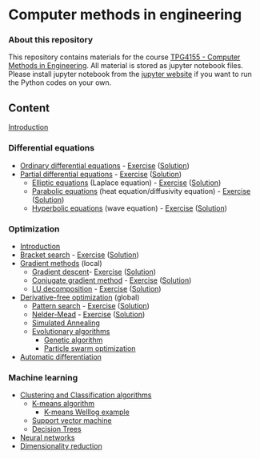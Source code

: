 # Computer methods in engineering #

### About this repository ###

This repository contains materials for the course [TPG4155 - Computer Methods in Engineering](https://www.ntnu.edu/studies/courses/TPG4155). All material is stored as jupyter notebook files. Please install jupyter notebook from the [jupyter website](https://jupyter.org/) if you want to run the Python codes on your own.

## Content ##

<!-- Modelling and simulation, computer methods, in general -->
<!-- Add data preprocessing, noise, sensors, with a lot of examples -->
<!-- Challenges with origin of data -->
<!-- Also introduce an overview of methods, such as machine learning, digital twin, regression -->

[Introduction](lectures/pythonIntro.ipynb)


### Differential equations ###

* [Ordinary differential equations](lectures/ordinaryDifferentialEquations.ipynb) - [Exercise](exercises/exerciseODE.pdf) ([Solution](exercises/solutionODE.pdf))
* [Partial differential equations](lectures/partialDifferentialEquations.ipynb) - [Exercise](exercises/exerciseFiniteDifferences.pdf) ([Solution](exercises/solutionFiniteDifferences.pdf))
  * [Elliptic equations](lectures/ellipticEquations.ipynb) (Laplace equation) - [Exercise](exercises/exerciseElliptic.pdf) ([Solution](exercises/solutionElliptic.pdf))
  * [Parabolic equations](lectures/parabolicEquations.ipynb) (heat equation/diffusivity equation) - [Exercise](exercises/exerciseParabolic.pdf) ([Solution](exercises/solutionParabolic.pdf))
  * [Hyperbolic equations](lectures/hyperbolicEquations.ipynb) (wave equation) - [Exercise](exercises/exerciseHyperbolic.pdf) ([Solution](exercises/solutionHyperbolic.pdf))


### Optimization ###

* [Introduction](lectures/optimization.ipynb)
* [Bracket search](lectures/bracketSearch.ipynb) - [Exercise](exercises/exerciseBracket.pdf) ([Solution](exercises/solutionBracket.pdf))
* [Gradient methods](lectures/gradientMethods.ipynb) (local)
  * [Gradient descent](lectures/gradientDescent.ipynb)- [Exercise](exercises/exerciseGradientDescent.pdf) ([Solution](exercises/solutionGradientDescent.pdf))
  * [Conjugate gradient method](lectures/conjugateGradientMethod.ipynb) - [Exercise](exercises/exerciseCG.pdf) ([Solution](exercises/solutionCG.pdf))
  * [LU decomposition](lectures/ludecomposition.ipynb) - [Exercise](exercises/exerciseLU.pdf) ([Solution](exercises/solutionLU.pdf))
* [Derivative-free optimization](lectures/derivativeFreeOptimization.ipynb) (global)
  * [Pattern search](lectures/patternSearch.ipynb) - [Exercise](exercises/exercisePatternSearch.pdf) ([Solution](exercises/solutionPatternSearch.pdf))
  * [Nelder-Mead](lectures/nelderMead.ipynb) - [Exercise](exercises/exerciseNelderMead.pdf) ([Solution](exercises/solutionNelderMead.pdf))
  * [Simulated Annealing](lectures/simulatedAnnealing.ipynb)
  * [Evolutionary algorithms](lectures/evolutionaryAlgorithms.ipynb)
    * [Genetic algorithm](lectures/geneticAlgorithm.ipynb)
    * [Particle swarm optimization](lectures/particleSwarmOptimization.ipynb)
* [Automatic differentiation](lectures/automaticDifferentiation.ipynb)

<!-- A full section on automation and cybernetics: feedback control, PID, real-time data cleaning and filtering, and real-time optimization 2.5 weeks -->

### Machine learning ###
* [Clustering and Classification algorithms](lectures/clusteringAlgorithms.ipynb)
    * [K-means algorithm](lectures/kmeansAlgorithm.ipynb)
        * [K-means Welllog example](lectures/kmeansWellog.ipynb)
    * [Support vector machine](lectures/supportvectorMachine.ipynb)
    * [Decision Trees](lectures/decisionTree.ipynb)
* [Neural networks](lectures/neuralNetworks.ipynb)
* [Dimensionality reduction](lectures/dimensionalityReduction.ipynb)

<!-- heading: generative metoder -->
<!-- Underdel 1: transformers, innkludert chatbot (Elisa eksempel?) -->
<!-- Underdel 2: diffusjonsmodeller for å generere nye eksempler -->


<!--
### Exercises
* [Exercise 1](exercises/exercise1.pdf)
   * [Solution 1](exercises/solution1.pdf)
* [Exercise 2](exercises/exercise2.pdf)
   * [Solution 2](exercises/solution2.pdf)
* [Exercise 3](exercises/exercise3.pdf)
   * [Solution 3](exercises/solution3.pdf)
* [Exercise 4](exercises/exercise4.pdf)
   * [Solution 4](exercises/solution4.pdf)
   * [wave1d](exercises/wave1d.ipynb)
* [Exercise 5](exercises/exercise5.pdf)
   * [Solution 5](exercises/solution5.pdf)
* [Exercise 6](exercises/exercise6.pdf)
   * [Solution 6](exercises/solution6.pdf)
* [Exercise 7](exercises/exercise7.pdf)
   * [Solution 7](exercises/solution7.pdf)
* [Exercise 8](exercises/exercise8.pdf)
   * [Solution 8](exercises/solution8.pdf)
   * [Solution-code](exercises/solution-code.ipynb)
* [Exercise 9](exercises/exercise9.pdf)
   * [Solution 9](exercises/solution9.pdf)
-->
